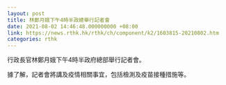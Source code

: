 ```yaml
---
layout: post
title: 林鄭月娥下午4時半政總舉行記者會
date: 2021-08-02 14:46:48.000000000 +08:00
link: https://news.rthk.hk/rthk/ch/component/k2/1603815-20210802.htm
categories: rthk
---
```


行政長官林鄭月娥下午4時半政府總部舉行記者會。

據了解，記者會將講及疫情相關事宜，包括檢測及疫苗接種措施等。
